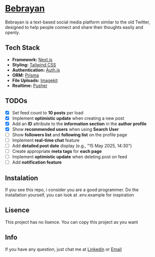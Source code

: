 # [Bebrayan](https://bebrayan.vercel.app/)

Bebrayan is a text-based social media platform similar to the old Twitter, designed to help people connect and share their thoughts easily and openly.

## Tech Stack

- **Framework:** [Next.js](https://nextjs.org)
- **Styling:** [Tailwind CSS](https://tailwindcss.com)
- **Authentication:** [Auth.js](https://authjs.dev)
- **ORM:** [Prisma](https://www.prisma.io)
- **File Uploads:** [Imagekit](https://imagekit.io)
- **Realtime:** [Pusher](https://pusher.com)

## TODOs

- [x] Set feed count to **10 posts** per load
- [x] Implement **optimistic update** when creating a new post
- [x] Add an **ID** attribute to the **information section** in the **author profile**
- [x] Show **recommended users** when using **Search User**
- [ ] Show **followers list** and **following list** on the profile page
- [ ] Implement **real-time chat** feature
- [ ] Add **detailed post date** display (e.g., "15 May 2025, 14:30")
- [ ] Create appropriate **meta tags** for **each page**
- [ ] Implement **optimistic update** when deleting post on feed
- [ ] Add **notification feature**

## Instalation

If you see this repo, i consider you are a good programmer. Do the installation yourself, you can look at .env.example for inspiration

## Lisence

This project has no lisence. You can copy this project as you want

## Info

If you have any question, just chat me at [Linkedin](https://www.linkedin.com/in/arfad-muzali-91a16a2a7/) or [Email](mailto:arfadmuzali258@gmail.com)
